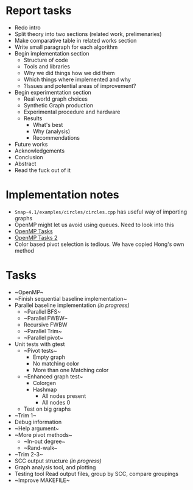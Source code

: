 # Report tasks
* Redo intro
* Split theory into two sections (related work, prelimenaries)
* Make comparative table in related works section
* Write small paragraph for each algorithm
* Begin implementation section
  * Structure of code
  * Tools and libraries
  * Why we did things how we did them
  * Which things where implemented and why
  * ?Issues and potential areas of improvement?
* Begin experimentation section
  * Real world graph choices
  * Synthetic Graph production
  * Experimental procedure and hardware
  * Results
    * What's best
    * Why (analysis)
    * Recommendations
* Future works
* Acknowledgements
* Conclusion
* Abstract
* Read the fuck out of it

# Implementation notes
* `Snap-4.1/examples/circles/circles.cpp` has useful way of importing graphs
* OpenMP might let us avoid using queues. Need to look into this
* [OpenMP Tasks](http://pages.tacc.utexas.edu/~eijkhout/pcse/html/omp-task.html)
* [OpenMP Tasks 2](https://openmp.org/wp-content/uploads/sc13.tasking.ruud.pdf)
* Color based pivot selection is tedious. We have copied Hong's own method

# Tasks
* ~OpenMP~
* ~Finish sequential baseline implementation~
* Parallel baseline implementation _(in progress)_
   * ~Parallel BFS~
   * ~Parallel FWBW~
   * Recursive FWBW
   * ~Parallel Trim~
   * ~Parallel pivot~
* Unit tests with gtest
    * ~Pivot tests~
        * Empty graph
        * No matching color
        * More than one Matching color
    * ~Enhanced graph test~
        * Colorgen
        * Hashmap
            * All nodes present
            * All nodes 0
    * Test on big graphs
* ~Trim 1~
* Debug information
* ~Help argument~
* ~More pivot methods~
   * ~In-out degree~
   * ~Rand-walk~
* ~Trim 2-3~
* SCC output structure _(in progress)_
* Graph analysis tool, and plotting
* Testing tool
 Read output files, group by SCC, compare groupings
* ~Improve MAKEFILE~
